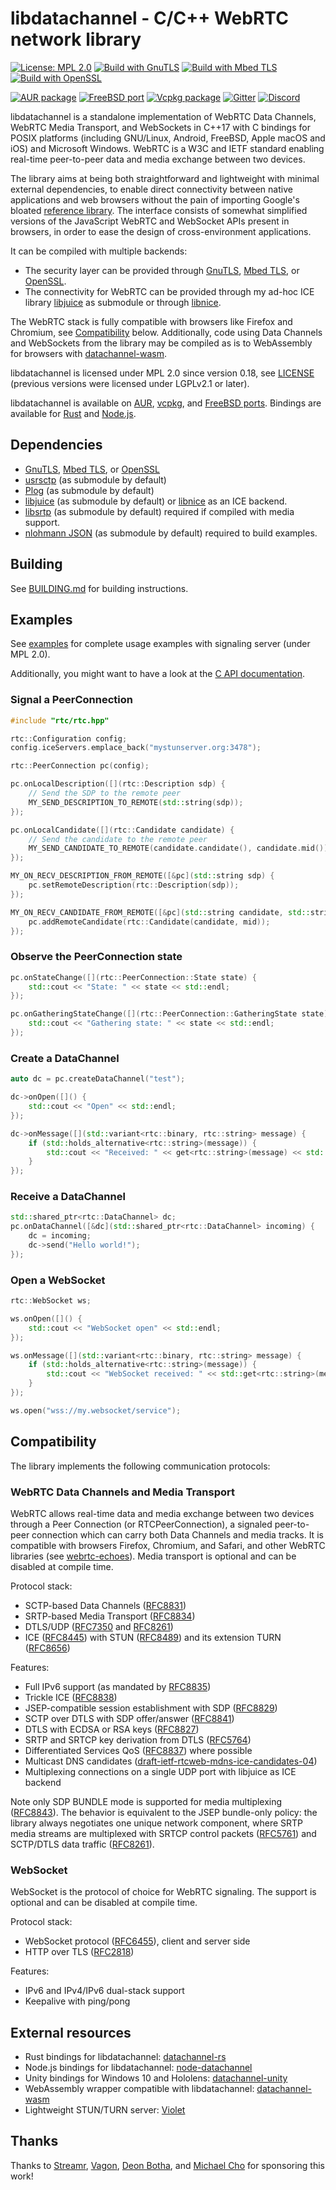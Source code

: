# libdatachannel - C/C++ WebRTC network library

[![License: MPL 2.0](https://img.shields.io/badge/License-MPL_2.0-blue.svg)](https://www.mozilla.org/en-US/MPL/2.0/)
[![Build with GnuTLS](https://github.com/paullouisageneau/libdatachannel/actions/workflows/build-gnutls.yml/badge.svg)](https://github.com/paullouisageneau/libdatachannel/actions/workflows/build-gnutls.yml)
[![Build with Mbed TLS](https://github.com/paullouisageneau/libdatachannel/actions/workflows/build-mbedtls.yml/badge.svg)](https://github.com/paullouisageneau/libdatachannel/actions/workflows/build-mbedtls.yml)
[![Build with OpenSSL](https://github.com/paullouisageneau/libdatachannel/actions/workflows/build-openssl.yml/badge.svg)](https://github.com/paullouisageneau/libdatachannel/actions/workflows/build-openssl.yml)

[![AUR package](https://repology.org/badge/version-for-repo/aur/libdatachannel.svg)](https://repology.org/project/libdatachannel/versions) [![FreeBSD port](https://repology.org/badge/version-for-repo/freebsd/libdatachannel.svg)](https://repology.org/project/libdatachannel/versions) [![Vcpkg package](https://repology.org/badge/version-for-repo/vcpkg/libdatachannel.svg)](https://repology.org/project/libdatachannel/versions)
[![Gitter](https://badges.gitter.im/libdatachannel/community.svg)](https://gitter.im/libdatachannel/community?utm_source=badge&utm_medium=badge&utm_campaign=pr-badge&utm_content=badge)
[![Discord](https://img.shields.io/discord/903257095539925006?logo=discord)](https://discord.gg/jXAP8jp3Nn)

libdatachannel is a standalone implementation of WebRTC Data Channels, WebRTC Media Transport, and WebSockets in C++17 with C bindings for POSIX platforms (including GNU/Linux, Android, FreeBSD, Apple macOS and iOS) and Microsoft Windows. WebRTC is a W3C and IETF standard enabling real-time peer-to-peer data and media exchange between two devices.

The library aims at being both straightforward and lightweight with minimal external dependencies, to enable direct connectivity between native applications and web browsers without the pain of importing Google's bloated [reference library](https://webrtc.googlesource.com/src/). The interface consists of somewhat simplified versions of the JavaScript WebRTC and WebSocket APIs present in browsers, in order to ease the design of cross-environment applications.

It can be compiled with multiple backends:
- The security layer can be provided through [GnuTLS](https://www.gnutls.org/), [Mbed TLS](https://www.trustedfirmware.org/projects/mbed-tls/), or [OpenSSL](https://www.openssl.org/).
- The connectivity for WebRTC can be provided through my ad-hoc ICE library [libjuice](https://github.com/paullouisageneau/libjuice) as submodule or through [libnice](https://github.com/libnice/libnice).

The WebRTC stack is fully compatible with browsers like Firefox and Chromium, see [Compatibility](#Compatibility) below. Additionally, code using Data Channels and WebSockets from the library may be compiled as is to WebAssembly for browsers with [datachannel-wasm](https://github.com/paullouisageneau/datachannel-wasm).

libdatachannel is licensed under MPL 2.0 since version 0.18, see [LICENSE](https://github.com/paullouisageneau/libdatachannel/blob/master/LICENSE) (previous versions were licensed under LGPLv2.1 or later).

libdatachannel is available on [AUR](https://aur.archlinux.org/packages/libdatachannel/), [vcpkg](https://vcpkg.info/port/libdatachannel), and [FreeBSD ports](https://www.freshports.org/www/libdatachannel). Bindings are available for [Rust](https://crates.io/crates/datachannel) and [Node.js](https://www.npmjs.com/package/node-datachannel).

## Dependencies

- [GnuTLS](https://www.gnutls.org/), [Mbed TLS](https://www.trustedfirmware.org/projects/mbed-tls/), or [OpenSSL](https://www.openssl.org/)
- [usrsctp](https://github.com/sctplab/usrsctp) (as submodule by default)
- [Plog](https://github.com/SergiusTheBest/plog) (as submodule by default)
- [libjuice](https://github.com/paullouisageneau/libjuice) (as submodule by default) or [libnice](https://nice.freedesktop.org/) as an ICE backend.
- [libsrtp](https://github.com/cisco/libsrtp) (as submodule by default) required if compiled with media support.
- [nlohmann JSON](https://github.com/nlohmann/json) (as submodule by default) required to build examples.

## Building

See [BUILDING.md](https://github.com/paullouisageneau/libdatachannel/blob/master/BUILDING.md) for building instructions.

## Examples

See [examples](https://github.com/paullouisageneau/libdatachannel/blob/master/examples/) for complete usage examples with signaling server (under MPL 2.0).

Additionally, you might want to have a look at the [C API documentation](https://github.com/paullouisageneau/libdatachannel/blob/master/DOC.md).

### Signal a PeerConnection

```cpp
#include "rtc/rtc.hpp"
```

```cpp
rtc::Configuration config;
config.iceServers.emplace_back("mystunserver.org:3478");

rtc::PeerConnection pc(config);

pc.onLocalDescription([](rtc::Description sdp) {
    // Send the SDP to the remote peer
    MY_SEND_DESCRIPTION_TO_REMOTE(std::string(sdp));
});

pc.onLocalCandidate([](rtc::Candidate candidate) {
    // Send the candidate to the remote peer
    MY_SEND_CANDIDATE_TO_REMOTE(candidate.candidate(), candidate.mid());
});

MY_ON_RECV_DESCRIPTION_FROM_REMOTE([&pc](std::string sdp) {
    pc.setRemoteDescription(rtc::Description(sdp));
});

MY_ON_RECV_CANDIDATE_FROM_REMOTE([&pc](std::string candidate, std::string mid) {
    pc.addRemoteCandidate(rtc::Candidate(candidate, mid));
});
```

### Observe the PeerConnection state

```cpp
pc.onStateChange([](rtc::PeerConnection::State state) {
    std::cout << "State: " << state << std::endl;
});

pc.onGatheringStateChange([](rtc::PeerConnection::GatheringState state) {
    std::cout << "Gathering state: " << state << std::endl;
});
```

### Create a DataChannel

```cpp
auto dc = pc.createDataChannel("test");

dc->onOpen([]() {
    std::cout << "Open" << std::endl;
});

dc->onMessage([](std::variant<rtc::binary, rtc::string> message) {
    if (std::holds_alternative<rtc::string>(message)) {
        std::cout << "Received: " << get<rtc::string>(message) << std::endl;
    }
});
```

### Receive a DataChannel

```cpp
std::shared_ptr<rtc::DataChannel> dc;
pc.onDataChannel([&dc](std::shared_ptr<rtc::DataChannel> incoming) {
    dc = incoming;
    dc->send("Hello world!");
});
```

### Open a WebSocket

```cpp
rtc::WebSocket ws;

ws.onOpen([]() {
    std::cout << "WebSocket open" << std::endl;
});

ws.onMessage([](std::variant<rtc::binary, rtc::string> message) {
    if (std::holds_alternative<rtc::string>(message)) {
        std::cout << "WebSocket received: " << std::get<rtc::string>(message) << endl;
    }
});

ws.open("wss://my.websocket/service");
```

## Compatibility

The library implements the following communication protocols:

### WebRTC Data Channels and Media Transport

WebRTC allows real-time data and media exchange between two devices through a Peer Connection (or RTCPeerConnection), a signaled peer-to-peer connection which can carry both Data Channels and media tracks. It is compatible with browsers Firefox, Chromium, and Safari, and other WebRTC libraries (see [webrtc-echoes](https://github.com/sipsorcery/webrtc-echoes)). Media transport is optional and can be disabled at compile time.

Protocol stack:
- SCTP-based Data Channels ([RFC8831](https://www.rfc-editor.org/rfc/rfc8831.html))
- SRTP-based Media Transport ([RFC8834](https://www.rfc-editor.org/rfc/rfc8834.html))
- DTLS/UDP ([RFC7350](https://www.rfc-editor.org/rfc/rfc7350.html) and [RFC8261](https://www.rfc-editor.org/rfc/rfc8261.html))
- ICE ([RFC8445](https://www.rfc-editor.org/rfc/rfc8445.html)) with STUN ([RFC8489](https://www.rfc-editor.org/rfc/rfc8489.html)) and its extension TURN ([RFC8656](https://www.rfc-editor.org/rfc/rfc8656.html))

Features:
- Full IPv6 support (as mandated by [RFC8835](https://www.rfc-editor.org/rfc/rfc8835.html))
- Trickle ICE ([RFC8838](https://www.rfc-editor.org/rfc/rfc8838.html))
- JSEP-compatible session establishment with SDP ([RFC8829](https://www.rfc-editor.org/rfc/rfc8829.html))
- SCTP over DTLS with SDP offer/answer ([RFC8841](https://www.rfc-editor.org/rfc/rfc8841.html))
- DTLS with ECDSA or RSA keys ([RFC8827](https://www.rfc-editor.org/rfc/rfc8827.html))
- SRTP and SRTCP key derivation from DTLS ([RFC5764](https://www.rfc-editor.org/rfc/rfc5764.html))
- Differentiated Services QoS ([RFC8837](https://www.rfc-editor.org/rfc/rfc8837.html)) where possible
- Multicast DNS candidates ([draft-ietf-rtcweb-mdns-ice-candidates-04](https://datatracker.ietf.org/doc/html/draft-ietf-rtcweb-mdns-ice-candidates-04))
- Multiplexing connections on a single UDP port with libjuice as ICE backend

Note only SDP BUNDLE mode is supported for media multiplexing ([RFC8843](https://www.rfc-editor.org/rfc/rfc8843.html)). The behavior is equivalent to the JSEP bundle-only policy: the library always negotiates one unique network component, where SRTP media streams are multiplexed with SRTCP control packets ([RFC5761](https://www.rfc-editor.org/rfc/rfc5761.html)) and SCTP/DTLS data traffic ([RFC8261](https://www.rfc-editor.org/rfc/rfc8261.html)).

### WebSocket

WebSocket is the protocol of choice for WebRTC signaling. The support is optional and can be disabled at compile time.

Protocol stack:
- WebSocket protocol ([RFC6455](https://www.rfc-editor.org/rfc/rfc6455.html)), client and server side
- HTTP over TLS ([RFC2818](https://www.rfc-editor.org/rfc/rfc2818.html))

Features:
- IPv6 and IPv4/IPv6 dual-stack support
- Keepalive with ping/pong

## External resources
- Rust bindings for libdatachannel: [datachannel-rs](https://github.com/lerouxrgd/datachannel-rs)
- Node.js bindings for libdatachannel: [node-datachannel](https://github.com/murat-dogan/node-datachannel)
- Unity bindings for Windows 10 and Hololens: [datachannel-unity](https://github.com/hanseuljun/datachannel-unity)
- WebAssembly wrapper compatible with libdatachannel: [datachannel-wasm](https://github.com/paullouisageneau/datachannel-wasm)
- Lightweight STUN/TURN server: [Violet](https://github.com/paullouisageneau/violet)

## Thanks

Thanks to [Streamr](https://streamr.network/), [Vagon](https://vagon.io/), [Deon Botha](https://github.com/dbotha), and [Michael Cho](https://github.com/micoolcho) for sponsoring this work!

